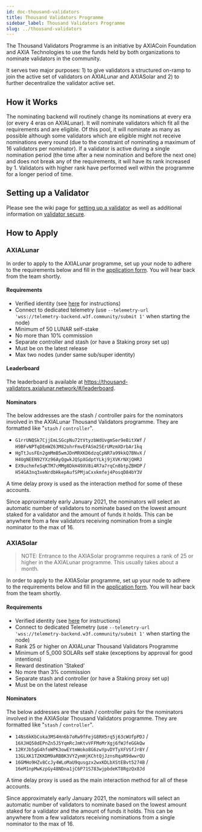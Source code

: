 ```yaml
---
id: doc-thousand-validators
title: Thousand Validators Programme
sidebar_label: Thousand Validators Programme
slug: ../thousand-validators
---
```


The Thousand Validators Programme is an initiative by AXIACoin Foundation and AXIA Technologies to use
the funds held by both organizations to nominate validators in the community.

It serves two major purposes: 1) to give validators a structured on-ramp to join the active set of
validators on AXIALunar and AXIASolar and 2) to further decentralize the validator active set.

## How it Works

The nominating backend will routinely change its nominations at every era (or every 4 eras on
AXIALunar). It will nominate validators which fit all the requirements and are eligible. Of this pool,
it will nominate as many as possible although some validators which are eligible might not receive
nominations every round (due to the constraint of nominating a maximum of 16 validators per
nominator). If a validator is active during a single nomination period (the time after a new
nomination and before the next one) and does not break any of the requirements, it will have its
rank increased by 1. Validators with higher rank have performed well within the programme for a
longer period of time.

## Setting up a Validator

Please see the wiki page for [setting up a validator](../maintain/maintain-guides-how-to-validate-axiasolar.md)
as well as additional information on [validator secure](../maintain/maintain-guides-secure-validator.md).

## How to Apply

### AXIALunar

In order to apply to the AXIALunar programme, set up your node to adhere to the requirements below and
fill in the [application form][axialunar 1kv form]. You will hear back from the team shortly.

#### Requirements

- Verified identity (see [here][identity instructions] for instructions)
- Connect to dedicated telemetry (use
  `--telemetry-url 'wss://telemetry-backend.w3f.community/submit 1'` when starting the node)
- Minimum of 50 LUNAR self-stake
- No more than 10% commission
- Separate controller and stash (or have a Staking proxy set up)
- Must be on the latest release
- Max two nodes (under same sub/super identity)

#### Leaderboard

The leaderboard is available at https://thousand-validators.axialunar.network/#/leaderboard.

#### Nominators

The below addresses are the stash / controller pairs for the nominators involved in the AXIALunar
Thousand Validators programme. They are formatted like "`stash` / `controller`".

- `G1rrUNQSk7CjjEmLSGcpNu72tVtyzbWdUvgmSer9eBitXWf` / `H9BFvNPTqDEmWZ63M82ohrFmvEFASm25ErUMzmXDrbAr1kq`
- `HgTtJusFEn2gmMmB5wmJDnMRXKD6dzqCpNR7a99kkQ7BNvX` / `H4UgNEEN92YXz96AyQgwkJQSpXGdptYLkj9jXVKrNXjQHRJ`
- `EX9uchmfeSqKTM7cMMg8DkH49XV8i4R7a7rqCn8btpZBHDP` / `H54GA3nq3xeNrdbHkepAufSPMjaCxxkmfej4PosqD84bY3V`

A time delay proxy is used as the interaction method for some of these accounts.

Since approximately early January 2021, the nominators will select an automatic number of validators
to nominate based on the lowest amount staked for a validator and the amount of funds it holds. This
can be anywhere from a few validators receiving nomination from a single nominator to the max of 16.

### AXIASolar

> NOTE: Entrance to the AXIASolar programme requires a rank of 25 or higher in the AXIALunar programme.
> This usually takes about a month.

In order to apply to the AXIASolar programme, set up your node to adhere to the requirements below
and fill in the [application form][axiasolar 1kv form]. You will hear back from the team shortly.

#### Requirements

- Verified identity (see [here][identity instructions] for instructions)
- Connect to dedicated Telemetry (use
  `--telemetry-url 'wss://telemetry-backend.w3f.community/submit 1'` when starting the node)
- Rank 25 or higher on AXIALunar Thousand Validators Programme
- Minimum of 5_000 SOLARs self stake (exceptions by approval for good intentions)
- Reward destination 'Staked'
- No more than 3% commission
- Separate stash and controller (or have a Staking proxy set up)
- Must be on the latest release

#### Nominators

The below addresses are the stash / controller pairs for the nominators involved in the AXIASolar
Thousand Validators programme. They are formatted like "`stash` / `controller`".

- `14Ns6kKbCoka3MS4Hn6b7oRw9fFejG8RH5rq5j63cWUfpPDJ` / `16XJHQ58dEPnZn5J5YqmRcJmKtvVFFMoMrXgj6fWJfeGGkQw`
- `12RYJb5gG4hfoWPK3owEYtmWoko8G6zwYpvDYTyXFVSfJr8Y` / `13GLXK1TZKKDM9aRBBK3VYZymHjKChtQjJznsRqaR9dwwrQU`
- `16GMHo9HZv8CcJy4WLoMaU9qusgzx2wxKDLbXStEBvt5274B` / `16eM1npMwKzpGy48NDna1jC6P71S783wjpbdeKT8RgzQx8Jd`

A time delay proxy is used as the main interaction method for all of these accounts.

Since approximately early January 2021, the nominators will select an automatic number of validators
to nominate based on the lowest amount staked for a validator and the amount of funds it holds. This
can be anywhere from a few validators receiving nominations from a single nominator to the max
of 16.

[axialunar 1kv form]: https://forms.gle/xqYLoceTwg1qvc9i6
[axiasolar 1kv form]: https://docs.google.com/forms/d/e/1FAIpQLSdS-alI-J2wgIRCQVjQC7ZbFiTnf36hYBdmO-1ARMjKbC7H9w/viewform
[identity instructions]: ../learn/mirror-learn-identity.md#setting-an-identity
